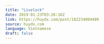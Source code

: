 ```yaml
---
title: "Livelock"
date: 2019-01-23T03:26:16Z
link: https://huydx.com/post/182234004489
source: huydx.com
language: Vietnamese
draft: false
---
```

